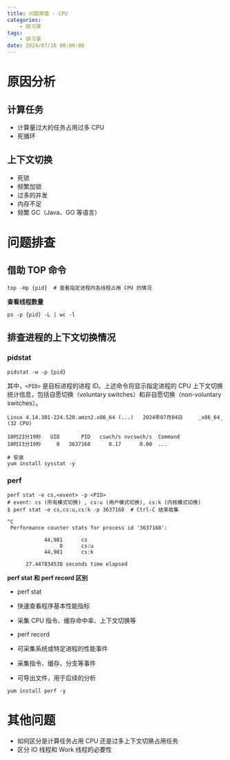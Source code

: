 ```yaml
---
title: 问题排查 - CPU
categories: 
    - 研习录
tags:
    - 研习录
date: 2024/07/16 00:00:00
---
```


# 原因分析

## 计算任务

- 计算量过大的任务占用过多 CPU
- 死循环

## 上下文切换

- 死锁
- 频繁加锁
- 过多的并发
- 内存不足
- 频繁 GC（Java、GO 等语言）

# 问题排查

## 借助 TOP 命令

```shell
top -Hp {pid}  # 查看指定进程内各线程占用 CPU 的情况
```

**查看线程数量**

```shell
ps -p {pid} -L | wc -l
```

## 排查进程的上下文切换情况

### pidstat

```shell
pidstat -w -p {pid}
```

其中，`<PID>` 是目标进程的进程 ID。上述命令将显示指定进程的 CPU 上下文切换统计信息，包括自愿切换（voluntary switches）和非自愿切换（non-voluntary switches）。

```shell
Linux 4.14.301-224.520.amzn2.x86_64 (...) 	2024年07月04日 	_x86_64_	(32 CPU)

10时23分19秒   UID       PID   cswch/s nvcswch/s  Command
10时23分19秒     0   3637168      0.17      0.00  ...
```

```shell
# 安装
yum install sysstat -y
```

### perf

```shell
perf stat -e cs,<event> -p <PID>
# event: cs (所有模式切换) , cs:u (用户模式切换), cs:k (内核模式切换)
$ perf stat -e cs,cs:u,cs:k -p 3637168  # Ctrl-C 结束收集

^C
 Performance counter stats for process id '3637168':

            44,981      cs
                 0      cs:u
            44,981      cs:k

      27.447834538 seconds time elapsed
```

**perf stat 和 perf record 区别**

- perf stat

- 快速查看程序基本性能指标
- 采集 CPU 指令、缓存命中率、上下文切换等

- perf record

- 可采集系统或特定进程的性能事件
- 采集指令、缓存、分支等事件
- 可导出文件，用于后续的分析

```shell
yum install perf -y
```

# 其他问题

- 如何区分是计算任务占用 CPU 还是过多上下文切换占用任务
- 区分 IO 线程和 Work 线程的必要性